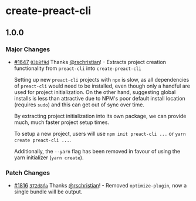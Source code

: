 # create-preact-cli

## 1.0.0

### Major Changes

- [#1647](https://github.com/preactjs/preact-cli/pull/1647) [`03b8f9d`](https://github.com/preactjs/preact-cli/commit/03b8f9d893e3a7351d5a5dfab126040f06f1c606) Thanks [@rschristian](https://github.com/rschristian)! - Extracts project creation functionality from `preact-cli` into `create-preact-cli`

  Setting up new `preact-cli` projects with `npx` is slow, as all dependencies of `preact-cli` would need to be installed, even though only a handful are used for project initialization. On the other hand, suggesting global installs is less than attractive due to NPM's poor default install location (requires `sudo`) and this can get out of sync over time.

  By extracting project initialization into its own package, we can provide much, much faster project setup times.

  To setup a new project, users will use `npm init preact-cli ...` or `yarn create preact-cli ...`.

  Additionally, the `--yarn` flag has been removed in favour of using the yarn initializer (`yarn create`).

### Patch Changes

- [#1816](https://github.com/preactjs/preact-cli/pull/1816) [`372d8fa`](https://github.com/preactjs/preact-cli/commit/372d8fa7744b53398ee42cd910f7cb65dddcd480) Thanks [@rschristian](https://github.com/rschristian)! - Removed `optimize-plugin`, now a single bundle will be output.
